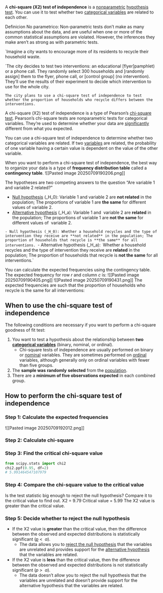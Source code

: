 A **chi-square (Χ2) test of independence** is a [nonparametric](https://www.scribbr.com/statistics/statistical-tests/#nonparametric) [hypothesis test](https://www.scribbr.com/statistics/hypothesis-testing/). You can use it to test whether two [categorical variables](https://www.scribbr.com/methodology/types-of-variables/#quantitative-vs-categorical) are related to each other.

Definicion
No parametrico: Non-parametric tests don’t make as many assumptions about the data, and are useful when one or more of the common statistical assumptions are violated. However, the inferences they make aren’t as strong as with parametric tests.

`Imagine a city wants to encourage more of its residents to recycle their household waste.

`The city decides to test two interventions: an educational [flyer]pamphlet) or a phone call. They randomly select 300 households and [randomly assign] them to the flyer, phone call, or [control group] (no intervention). They’ll use the results of their experiment to decide which intervention to use for the whole city.

`The city plans to use a chi-square test of independence to test whether the proportion of households who recycle differs between the interventions.`

A chi-square (Χ2) test of independence is a type of Pearson’s [chi-square test](https://www.scribbr.com/statistics/chi-square-tests/). Pearson’s chi-square tests are nonparametric tests for categorical variables. They’re used to determine whether your data are [significantly](https://www.scribbr.com/statistics/statistical-significance/) different from what you expected.

You can use a chi-square test of independence to determine whether two categorical variables are related. If two [variables](https://www.scribbr.com/methodology/types-of-variables/) are related, the probability of one variable having a certain value is dependent on the value of the other variable.

When you want to perform a chi-square test of independence, the best way to organize your data is a type of **frequency distribution table** called a **contingency table**.
![[Pasted image 20250709190206.png]]

The hypotheses are two competing answers to the question “Are variable 1 and variable 2 related?”

- [Null hypothesis](https://www.scribbr.com/statistics/null-and-alternative-hypotheses/#definition) (_H_0): Variable 1 and variable 2 are **not related** in the population; The proportions of variable 1 are **the same** for different values of variable 2.
- [Alternative hypothesis](https://www.scribbr.com/statistics/null-and-alternative-hypotheses/#alternative) (_H_a): Variable 1 and  variable 2 are **related** in the population; The proportions of variable 1 are **not the same** for different values of  variable 2.

`- Null hypothesis (_H_0): Whether a household recycles and the type of intervention they receive are **not related** in the population; The proportion of households that recycle is **the same** for all interventions.
`- Alternative hypothesis (_H_a):  Whether a household recycles and the type of intervention they receive are **related** in the population; The proportion of households that recycle is **not the same** for all interventions.`

You can calculate the expected frequencies using the contingency table. The expected frequency for row _r_ and column _c_ is:
![[Pasted image 20250709190405.png]]
![[Pasted image 20250709190431.png]]
The expected frequencies are such that the proportion of households who recycle is the same for all interventions:

## When to use the chi-square test of independence

The following conditions are necessary if you want to perform a chi-square goodness of fit test:

1. You want to test a hypothesis about the relationship between **two** [**categorical variables**](https://www.scribbr.com/methodology/types-of-variables/#quantitative-vs-categorical) (binary, nominal, or ordinal).
    - Chi-square tests of independence are usually performed on binary or [nominal](https://www.scribbr.com/statistics/nominal-data/) variables. They are sometimes performed on [ordinal](https://www.scribbr.com/statistics/ordinal-data/) variables, although generally only on ordinal variables with fewer than five groups.
2. The **sample was** **random****l****y** **selected** from the [population](https://www.scribbr.com/methodology/population-vs-sample/).
3. There are a **minimum of five observations expected** in each combined group.

## How to perform the chi-square test of independence
### Step 1: Calculate the expected frequencies
![[Pasted image 20250709192012.png]]

### Step 2: Calculate chi-square

### Step 3: Find the critical chi-square value
```Python
from scipy.stats import chi2
chi2.ppf(0.95, df=2)
# 5.991464547107979
```
### Step 4: Compare the chi-square value to the critical value
Is the test statistic big enough to reject the null hypothesis? Compare it to the critical value to find out.
Χ2 = 9.79
Critical value = 5.99
The Χ2 value is greater than the critical value.

### Step 5: Decide whether to reject the null hypothesis
- If the Χ2 value is **greater** than the critical value, then the difference between the observed and expected distributions is statistically significant ([_p_](https://www.scribbr.com/statistics/p-value/) <  _α_).
    - The data allows you to [reject the null hypothesis](https://www.scribbr.com/statistics/hypothesis-testing/#step-4-decide-whether-to-reject-or-fail-to-reject-your-null-hypothesis) that the variables are unrelated and provides support for the [alternative hypothesis](https://www.scribbr.com/statistics/null-and-alternative-hypotheses/#alternative) that the variables are related.
- If the Χ2 value is **less** than the critical value, then the difference between the observed and expected distributions is not statistically significant (_p_ >  _α_).
    - The data doesn’t allow you to reject the null hypothesis that the variables are unrelated and doesn’t provide support for the alternative hypothesis that the variables are related.